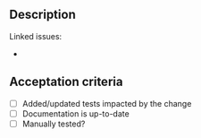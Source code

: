 ## Description

<!-- What did you change in this PR -->

<!-- If this is a UI change, please add some screenshots of the change using the <details><summary></summary></details> tags -->

Linked issues:

- <!-- Indicate which issues are linked or will be closed by this PR, e.g.: closes #XXX -->

## Acceptation criteria

<!-- Bullet point list to validate you did not missed anything. Please add the acceptation criterias for your issue.  -->

- [ ] Added/updated tests impacted by the change
- [ ] Documentation is up-to-date
- [ ] Manually tested? 
